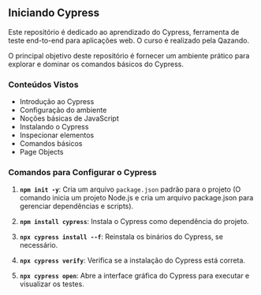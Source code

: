 ## Iniciando Cypress

Este repositório é dedicado ao aprendizado do Cypress, ferramenta de teste end-to-end para aplicações web. O curso é realizado pela Qazando.

O principal objetivo deste repositório é fornecer um ambiente prático para explorar e dominar os comandos básicos do Cypress.

### Conteúdos Vistos

- Introdução ao Cypress
- Configuração do ambiente
- Noções básicas de JavaScript
- Instalando o Cypress
- Inspecionar elementos
- Comandos básicos
- Page Objects

### Comandos para Configurar o Cypress

1. **`npm init -y`**: Cria um arquivo `package.json` padrão para o projeto (O comando inicia um projeto Node.js e cria um arquivo package.json para gerenciar dependências e scripts).

2. **`npm install cypress`**: Instala o Cypress como dependência do projeto.

3. **`npx cypress install --f`**: Reinstala os binários do Cypress, se necessário.

4. **`npx cypress verify`**: Verifica se a instalação do Cypress está correta.

5. **`npx cypress open`**: Abre a interface gráfica do Cypress para executar e visualizar os testes.


